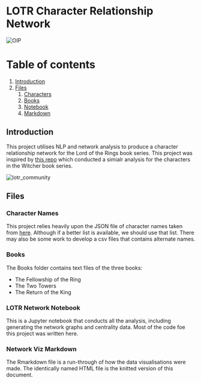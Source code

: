 # LOTR Character Relationship Network

![OIP](https://user-images.githubusercontent.com/67926222/177038865-4ed85c58-b5c0-4d6e-bc75-3690becd3faf.jpg)

# Table of contents
1. [Introduction](#introduction)
2. [Files](#files)
    1. [Characters](#characters)
    2. [Books](#books)
    3. [Notebook](#notebook)
    4. [Markdown](#markdown)

##  Introduction <a name="introduction"></a>

This project utilises NLP and network analysis to produce a character relationship network for the Lord of the Rings book series. This project was inspired by <a href="https://github.com/thu-vu92/the_witcher_network">this repo</a> which conducted a simialr analysis for the characters in the Witcher book series.

![lotr_community](https://user-images.githubusercontent.com/67926222/177049622-abf72109-13ec-4c0c-8dcc-73fa1bffa8cf.png)

## Files <a name="files"></a>

### Character Names <a name="characters"></a>

This project relies heavily upon the JSON file of character names taken from <a href="https://www.scarymommy.com/lord-of-the-rings-names">here</a>. Although if a better list is available, we should use that list. There may also be some work to develop a csv files that contains alternate names.

### Books <a name="books"></a>

The Books folder contains text files of the three books:

 * The Fellowship of the Ring 
 * The Two Towers 
 * The Return of the King

### LOTR Network Notebook <a name="notebook"></a>

This is a Jupyter notebook that conducts all the analysis, including generating the network graphs and centrality data. Most of the code foe this project was written here.

### Network Viz Markdown <a name="markdown"></a>

The Rmarkdown file is a run-through of how the data visualisations were made. The identically named HTML file is the knitted version of this document.



